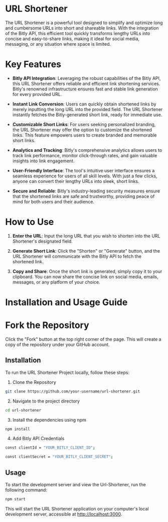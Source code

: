 # URL Shortener

The URL Shortener is a powerful tool designed to simplify and optimize long and cumbersome URLs into short and shareable links. With the integration of the Bitly API, this efficient tool quickly transforms lengthy URLs into concise and easy-to-share links, making it ideal for social media, messaging, or any situation where space is limited.

# Key Features

* **Bitly API Integration**: Leveraging the robust capabilities of the Bitly API, this URL Shortener offers reliable and efficient link shortening services. Bitly's renowned infrastructure ensures fast and stable link generation for every provided URL.

* **Instant Link Conversion**: Users can quickly obtain shortened links by merely inputting the long URL into the provided field. The URL Shortener instantly fetches the Bitly-generated short link, ready for immediate use.

* **Customizable Short Links**: For users seeking personalized branding, the URL Shortener may offer the option to customize the shortened links. This feature empowers users to create branded and memorable short links.

* **Analytics and Tracking**: Bitly's comprehensive analytics allows users to track link performance, monitor click-through rates, and gain valuable insights into link engagement.

* **User-Friendly Interface**: The tool's intuitive user interface ensures a seamless experience for users of all skill levels. With just a few clicks, anyone can convert their lengthy URLs into sleek, short links.

* **Secure and Reliable**: Bitly's industry-leading security measures ensure that the shortened links are safe and trustworthy, providing peace of mind for both users and their audience.

# How to Use

1. **Enter the URL**: Input the long URL that you wish to shorten into the URL Shortener's designated field.

2. **Generate Short Link**: Click the "Shorten" or "Generate" button, and the URL Shortener will communicate with the Bitly API to fetch the shortened link.

3. **Copy and Share**: Once the short link is generated, simply copy it to your clipboard. You can now share the concise link on social media, emails, messages, or any platform of your choice.

# Installation and Usage Guide

# Fork the Repository

Click the "Fork" button at the top right corner of the page. This will create a copy of the repository under your GitHub account.

## Installation

To run the URL Shortener Project locally, follow these steps:

1. Clone the Repository

```bash
git clone https://github.com/your-username/url-shortener.git
```

2. Navigate to the project directory

```bash
cd url-shortener
```

3. Install the dependencies using npm

```bash
npm install
```

4. Add Bitly API Credentials
 ```bash
const clientId = "YOUR_BITLY_CLIENT_ID";

```

 ```bash
const clientSecret = "YOUR_BITLY_CLIENT_SECRET";

```

## Usage

To start the development server and view the Url-Shortener, run the following command:

```bash
npm start
```

This will start the URL Shortener application on your computer's local development server, accessible at [http://localhost:3000](http://localhost:3000).
